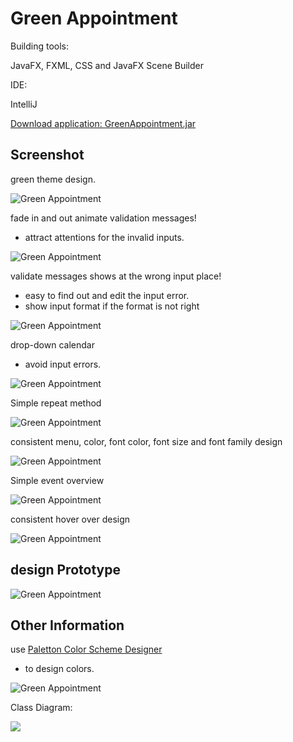 Green Appointment
==

Building tools:

JavaFX, FXML, CSS and JavaFX Scene Builder


IDE:

IntelliJ


[Download application: GreenAppointment.jar](http://junjunguo.com/data/greenAppointment/GreenAppointment.jar)


Screenshot
--

green theme design.

![Green Appointment](GreenAppointment.png)

fade in and out animate validation messages!
- attract attentions for the invalid inputs.

![Green Appointment](GreenAppointment1.png)

validate messages shows at the wrong input place!
- easy to find out and edit the input error.
- show input format if the format is not right

![Green Appointment](GreenAppointment2.png)

drop-down calendar
- avoid input errors.

![Green Appointment](GreenAppointment3.png)

Simple repeat method

![Green Appointment](GreenAppointment4.png)

consistent menu, color, font color, font size and font family design

![Green Appointment](GreenAppointment5.png)

Simple event overview

![Green Appointment](GreenAppointment6.png)

consistent hover over design

![Green Appointment](GreenAppointment7.png)

design Prototype
--
![Green Appointment](designprototype.png)


Other Information
--
use [Paletton Color Scheme Designer](http://paletton.com/#uid=12D0u0kllll6mNydQtLsQcVHZ4v)

- to design colors.

![Green Appointment](colordesign.png)


Class Diagram:

![](classdiagram.png)



